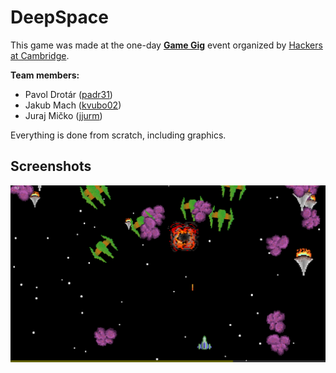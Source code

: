 # DeepSpace

This game was made at the one-day **[Game Gig](https://hackersatcambridge.com/events/2017/gamegig3000)** event organized by [Hackers at Cambridge](https://hackersatcambridge.com/).

**Team members:**

- Pavol Drotár ([padr31](https://github.com/padr31))
- Jakub Mach ([kvubo02](https://github.com/kvubo02))
- Juraj Mičko ([jjurm](https://github.com/jjurm))

Everything is done from scratch, including graphics.

## Screenshots

![Screenshot 1](/screenshots/screenshot1.png?raw=true)
